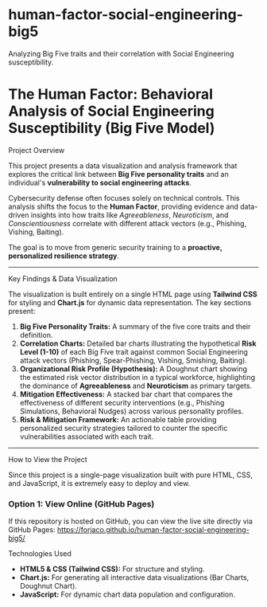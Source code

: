# human-factor-social-engineering-big5
Analyzing Big Five traits and their correlation with Social Engineering susceptibility.

# The Human Factor: Behavioral Analysis of Social Engineering Susceptibility (Big Five Model)

 Project Overview

This project presents a data visualization and analysis framework that explores the critical link between **Big Five personality traits** and an individual's **vulnerability to social engineering attacks**.

Cybersecurity defense often focuses solely on technical controls. This analysis shifts the focus to the **Human Factor**, providing evidence and data-driven insights into how traits like *Agreeableness*, *Neuroticism*, and *Conscientiousness* correlate with different attack vectors (e.g., Phishing, Vishing, Baiting).

The goal is to move from generic security training to a **proactive, personalized resilience strategy**.

---

 Key Findings & Data Visualization

The visualization is built entirely on a single HTML page using **Tailwind CSS** for styling and **Chart.js** for dynamic data representation. The key sections present:

1.  **Big Five Personality Traits:** A summary of the five core traits and their definition.
2.  **Correlation Charts:** Detailed bar charts illustrating the hypothetical **Risk Level (1-10)** of each Big Five trait against common Social Engineering attack vectors (Phishing, Spear-Phishing, Vishing, Smishing, Baiting).
3.  **Organizational Risk Profile (Hypothesis):** A Doughnut chart showing the estimated risk vector distribution in a typical workforce, highlighting the dominance of **Agreeableness** and **Neuroticism** as primary targets.
4.  **Mitigation Effectiveness:** A stacked bar chart that compares the effectiveness of different security interventions (e.g., Phishing Simulations, Behavioral Nudges) across various personality profiles.
5.  **Risk & Mitigation Framework:** An actionable table providing personalized security strategies tailored to counter the specific vulnerabilities associated with each trait.

---

 How to View the Project

Since this project is a single-page visualization built with pure HTML, CSS, and JavaScript, it is extremely easy to deploy and view.

### Option 1: View Online (GitHub Pages)

If this repository is hosted on GitHub, you can view the live site directly via GitHub Pages:
https://forjaco.github.io/human-factor-social-engineering-big5/


 Technologies Used

* **HTML5 & CSS (Tailwind CSS):** For structure and styling.
* **Chart.js:** For generating all interactive data visualizations (Bar Charts, Doughnut Chart).
* **JavaScript:** For dynamic chart data population and configuration.
